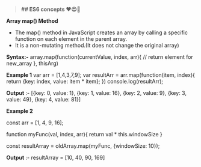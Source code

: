 > **## ES6 concepts ❤😍💖**

**Array map() Method**
- The map() method in JavaScript creates an array by calling a specific function on each element in the parent array.
- It is a non-mutating method.(It does not change the original array)


**Syntax:-** 
array.map(function(currentValue, index, arr){
// return element for new_array
}, thisArg)

**Example 1**
var arr = [1,4,3,7,9];
var resultArr = arr.map(function(item, index){
	return {key: index, value: item * item};
})
console.log(resultArr);

**Output** :- [{key: 0, value: 1}, {key: 1, value: 16}, {key: 2, value: 9}, {key: 3, value: 49}, {key: 4, value: 81}]

**Example 2**

const arr = [1, 4, 9, 16];

function myFunc(val, index, arr){
  return val * this.windowSize
}

const resultArray = oldArray.map(myFunc, {windowSize: 10});

**Output** :- resultArray = [10, 40, 90, 169]
